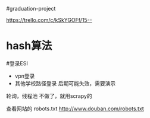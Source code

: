#graduation-project


https://trello.com/c/kSkYGOFf/15--

# hash算法

#登录ESI

- vpn登录
- 其他学校路径登录
后期可能失效，需要演示


轮询，线程池 不做了，就用scrapy的


查看网站的 robots.txt
http://www.douban.com/robots.txt
